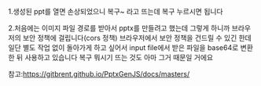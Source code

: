 1.생성된 ppt를 열면 손상되었으니 복구~ 라고 뜨는데 복구 누르시면 됩니다

2.처음에는 이미지 파일 경로를 받아서 pptx를 만들려고 했는데 그렇게 하니까 브라우저의 보안 정책에 걸립니다(cors 정책)
브라우저에서 보안 정책을 건드릴 수 있긴 한데 일단 별도 작업 없이 돌아가게 하고 싶어서
input file에서 받은 파일을 base64로 변환한 뒤 사용하고 있습니다
복구 뭐시기 뜨는 것도 아마 그거 때문일 거에요

참고:https://gitbrent.github.io/PptxGenJS/docs/masters/